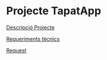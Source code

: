 # Projecte TapatApp
[Descripció Projecte](descripció.md)


[Requeriments tècnics](requeriments_tècnics.md)

[Request](request.md)